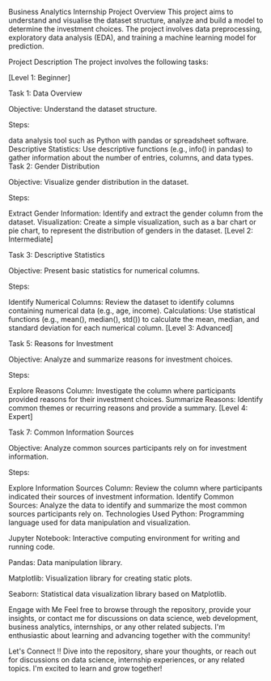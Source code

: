 Business Analytics Internship
Project Overview
This project aims to understand and visualise the dataset structure, analyze and build a model to determine the investment choices. The project involves data preprocessing, exploratory data analysis (EDA), and training a machine learning model for prediction.

Project Description
The project involves the following tasks:

[Level 1: Beginner]

Task 1: Data Overview

Objective: Understand the dataset structure.

Steps:

data analysis tool such as Python with pandas or spreadsheet software.
Descriptive Statistics: Use descriptive functions (e.g., info() in pandas) to gather information about the number of entries, columns, and data types.
Task 2: Gender Distribution

Objective: Visualize gender distribution in the dataset.

Steps:

Extract Gender Information: Identify and extract the gender column from the dataset.
Visualization: Create a simple visualization, such as a bar chart or pie chart, to represent the distribution of genders in the dataset.
[Level 2: Intermediate]

Task 3: Descriptive Statistics

Objective: Present basic statistics for numerical columns.

Steps:

Identify Numerical Columns: Review the dataset to identify columns containing numerical data (e.g., age, income).
Calculations: Use statistical functions (e.g., mean(), median(), std()) to calculate the mean, median, and standard deviation for each numerical column.
[Level 3: Advanced]

Task 5: Reasons for Investment

Objective: Analyze and summarize reasons for investment choices.

Steps:

Explore Reasons Column: Investigate the column where participants provided reasons for their investment choices.
Summarize Reasons: Identify common themes or recurring reasons and provide a summary.
[Level 4: Expert]

Task 7: Common Information Sources

Objective: Analyze common sources participants rely on for investment information.

Steps:

Explore Information Sources Column: Review the column where participants indicated their sources of investment information.
Identify Common Sources: Analyze the data to identify and summarize the most common sources participants rely on.
Technologies Used
Python: Programming language used for data manipulation and visualization.

Jupyter Notebook: Interactive computing environment for writing and running code.

Pandas: Data manipulation library.

Matplotlib: Visualization library for creating static plots.

Seaborn: Statistical data visualization library based on Matplotlib.

Engage with Me
Feel free to browse through the repository, provide your insights, or contact me for discussions on data science, web development, business analytics, internships, or any other related subjects. I'm enthusiastic about learning and advancing together with the community!

Let's Connect !!
Dive into the repository, share your thoughts, or reach out for discussions on data science, internship experiences, or any related topics. I'm excited to learn and grow together!
